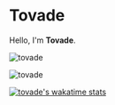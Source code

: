 # Tovade
Hello, I'm **Tovade**.


![tovade](https://github-readme-stats.vercel.app/api?username=tovade&show_icons=true&theme=tokyonight&hide=["issues"])

![tovade](https://github-readme-stats.vercel.app/api/top-langs?username=tovade&show_icons=true&theme=tokyonight&layout=compact)

[![tovade's wakatime stats](https://github-readme-stats.vercel.app/api/wakatime?username=tovade)](https://github.com/anuraghazra/github-readme-stats)
